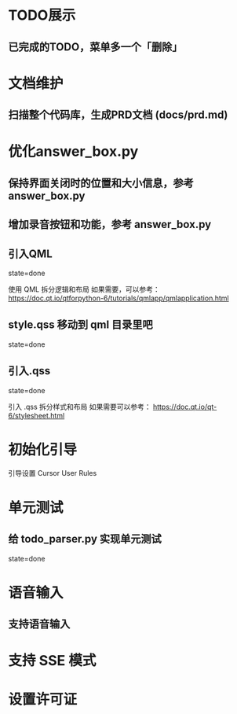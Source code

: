 # TODO展示
## 已完成的TODO，菜单多一个「删除」

# 文档维护
## 扫描整个代码库，生成PRD文档 (docs/prd.md)

# 优化answer_box.py

## 保持界面关闭时的位置和大小信息，参考 answer_box.py

## 增加录音按钮和功能，参考 answer_box.py

## 引入QML
state=done

使用 QML 拆分逻辑和布局
如果需要，可以参考：
https://doc.qt.io/qtforpython-6/tutorials/qmlapp/qmlapplication.html

## style.qss 移动到 qml 目录里吧
state=done

## 引入.qss
state=done

引入 .qss 拆分样式和布局
如果需要可以参考：
https://doc.qt.io/qt-6/stylesheet.html

# 初始化引导
引导设置 Cursor User Rules

# 单元测试

## 给 todo_parser.py 实现单元测试
state=done

# 语音输入

## 支持语音输入

# 支持 SSE 模式

# 设置许可证
